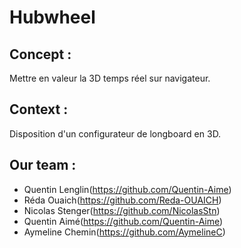 # Hubwheel

## Concept :
Mettre en valeur la 3D temps réel sur navigateur.

## Context :
Disposition d'un configurateur de longboard en 3D.

## Our team :

* Quentin Lenglin(https://github.com/Quentin-Aime)
* Réda Ouaich(https://github.com/Reda-OUAICH)
* Nicolas Stenger(https://github.com/NicolasStn)
* Quentin Aimé(https://github.com/Quentin-Aime)
* Aymeline Chemin(https://github.com/AymelineC)
